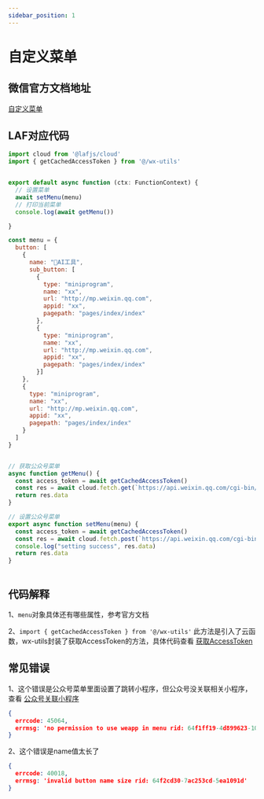 ```yaml
---
sidebar_position: 1
---
```


# 自定义菜单

## 微信官方文档地址

[自定义菜单](https://developers.weixin.qq.com/doc/offiaccount/Custom_Menus/Creating_Custom-Defined_Menu.html)


## LAF对应代码

```js
import cloud from '@lafjs/cloud'
import { getCachedAccessToken } from '@/wx-utils'


export default async function (ctx: FunctionContext) {
  // 设置菜单
  await setMenu(menu)
  // 打印当前菜单
  console.log(await getMenu())

}

const menu = {
  button: [
    {
      name: "🤖AI工具",
      sub_button: [
        {
          type: "miniprogram",
          name: "xx",
          url: "http://mp.weixin.qq.com",
          appid: "xx",
          pagepath: "pages/index/index"
        },
        {
          type: "miniprogram",
          name: "xx",
          url: "http://mp.weixin.qq.com",
          appid: "xx",
          pagepath: "pages/index/index"
        }]
    },
    {
      type: "miniprogram",
      name: "xx",
      url: "http://mp.weixin.qq.com",
      appid: "xx",
      pagepath: "pages/index/index"
    }
  ]
}


// 获取公众号菜单
async function getMenu() {
  const access_token = await getCachedAccessToken()
  const res = await cloud.fetch.get(`https://api.weixin.qq.com/cgi-bin/get_current_selfmenu_info?access_token=${access_token}`)
  return res.data
}

// 设置公众号菜单
export async function setMenu(menu) {
  const access_token = await getCachedAccessToken()
  const res = await cloud.fetch.post(`https://api.weixin.qq.com/cgi-bin/menu/create?access_token=${access_token}`, menu)
  console.log("setting success", res.data)
  return res.data
}



```

## 代码解释

  1、`menu`对象具体还有哪些属性，参考官方文档

  2、`import { getCachedAccessToken } from '@/wx-utils'` 此方法是引入了云函数，wx-utils封装了获取AccessToken的方法，具体代码查看 [获取AccessToken](/docs/wechat-offical-accounts/access-token)




## 常见错误

1、这个错误是公众号菜单里面设置了跳转小程序，但公众号没关联相关小程序，查看 [公众号关联小程序](/docs/wechat-offical-accounts/related)

```json
{
  errcode: 45064,
  errmsg: 'no permission to use weapp in menu rid: 64f1ff19-4d899623-10ff4842'
}
```

2、这个错误是name值太长了
```json
{
  errcode: 40018,
  errmsg: 'invalid button name size rid: 64f2cd30-7ac253cd-5ea1091d'
}
```